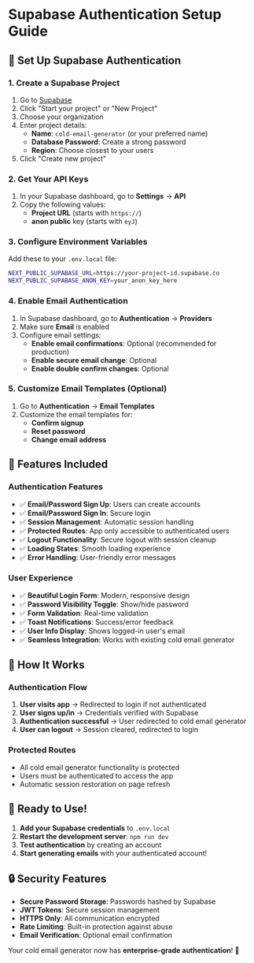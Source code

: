 # Supabase Authentication Setup Guide

## 🚀 Set Up Supabase Authentication

### 1. **Create a Supabase Project**
1. Go to [Supabase](https://supabase.com/)
2. Click "Start your project" or "New Project"
3. Choose your organization
4. Enter project details:
   - **Name**: `cold-email-generator` (or your preferred name)
   - **Database Password**: Create a strong password
   - **Region**: Choose closest to your users
5. Click "Create new project"

### 2. **Get Your API Keys**
1. In your Supabase dashboard, go to **Settings** → **API**
2. Copy the following values:
   - **Project URL** (starts with `https://`)
   - **anon public** key (starts with `eyJ`)

### 3. **Configure Environment Variables**
Add these to your `.env.local` file:
```bash
NEXT_PUBLIC_SUPABASE_URL=https://your-project-id.supabase.co
NEXT_PUBLIC_SUPABASE_ANON_KEY=your_anon_key_here
```

### 4. **Enable Email Authentication**
1. In Supabase dashboard, go to **Authentication** → **Providers**
2. Make sure **Email** is enabled
3. Configure email settings:
   - **Enable email confirmations**: Optional (recommended for production)
   - **Enable secure email change**: Optional
   - **Enable double confirm changes**: Optional

### 5. **Customize Email Templates (Optional)**
1. Go to **Authentication** → **Email Templates**
2. Customize the email templates for:
   - **Confirm signup**
   - **Reset password**
   - **Change email address**

## 🔧 Features Included

### **Authentication Features**
- ✅ **Email/Password Sign Up**: Users can create accounts
- ✅ **Email/Password Sign In**: Secure login
- ✅ **Session Management**: Automatic session handling
- ✅ **Protected Routes**: App only accessible to authenticated users
- ✅ **Logout Functionality**: Secure logout with session cleanup
- ✅ **Loading States**: Smooth loading experience
- ✅ **Error Handling**: User-friendly error messages

### **User Experience**
- ✅ **Beautiful Login Form**: Modern, responsive design
- ✅ **Password Visibility Toggle**: Show/hide password
- ✅ **Form Validation**: Real-time validation
- ✅ **Toast Notifications**: Success/error feedback
- ✅ **User Info Display**: Shows logged-in user's email
- ✅ **Seamless Integration**: Works with existing cold email generator

## 🎯 How It Works

### **Authentication Flow**
1. **User visits app** → Redirected to login if not authenticated
2. **User signs up/in** → Credentials verified with Supabase
3. **Authentication successful** → User redirected to cold email generator
4. **User can logout** → Session cleared, redirected to login

### **Protected Routes**
- All cold email generator functionality is protected
- Users must be authenticated to access the app
- Automatic session restoration on page refresh

## 🚀 Ready to Use!

1. **Add your Supabase credentials** to `.env.local`
2. **Restart the development server**: `npm run dev`
3. **Test authentication** by creating an account
4. **Start generating emails** with your authenticated account!

## 🔒 Security Features

- **Secure Password Storage**: Passwords hashed by Supabase
- **JWT Tokens**: Secure session management
- **HTTPS Only**: All communication encrypted
- **Rate Limiting**: Built-in protection against abuse
- **Email Verification**: Optional email confirmation

Your cold email generator now has **enterprise-grade authentication**! 🎉 